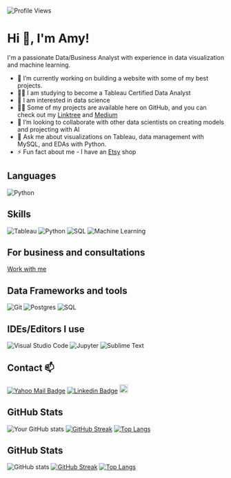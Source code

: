 ![Profile Views](https://komarev.com/ghpvc/?username=YummyAmy&label=Profile%20views&color=800080&style=flat)

# Hi 👋, I'm Amy!

I'm a passionate Data/Business Analyst with experience in data visualization and machine learning.

- 🔭 I’m currently working on building a website with some of my best projects.
- 👨‍💻 I am studying to become a Tableau Certified Data Analyst
- 👀 I am interested in data science
- 👨‍💻 Some of my projects are available here on GitHub, and you can check out my [Linktree](https://linktr.ee/ameusifoh) and [Medium](https://medium.com/@ameikpe)
- 💞️ I’m looking to collaborate with other data scientists on creating models and projecting with AI
- 💬 Ask me about visualizations on Tableau, data management with MySQL, and EDAs with Python.
- ⚡ Fun fact about me - I have an [Etsy](https://omomodesigns.etsy.com) shop

## Languages
![Python](https://img.shields.io/badge/-Python-yellow?style=flat-square&logo=python&logoColor=white)

## Skills
![Tableau](https://img.shields.io/badge/-Tableau-blue?style=flat-square&logo=tableau&logoColor=white)
![Python](https://img.shields.io/badge/-Python-yellow?style=flat-square&logo=python&logoColor=white)
![SQL](https://img.shields.io/badge/-SQL-lightgrey?style=flat-square&logo=sql&logoColor=white)
![Machine Learning](https://img.shields.io/badge/-Machine%20Learning-orange?style=flat-square&logo=tensorflow&logoColor=white)

## For business and consultations
[Work with me](https://linktr.ee/ameusifoh)

## Data Frameworks and tools
![Git](https://img.shields.io/badge/-Git-red?style=flat-square&logo=git&logoColor=white)
![Postgres](https://img.shields.io/badge/-Postgres-blue?style=flat-square&logo=postgresql&logoColor=white)
![SQL](https://img.shields.io/badge/-SQL-lightgrey?style=flat-square&logo=sql&logoColor=white)

## IDEs/Editors I use
![Visual Studio Code](https://img.shields.io/badge/-Visual%20Studio%20Code-blue?style=flat-square&logo=visual-studio-code&logoColor=white)
![Jupyter](https://img.shields.io/badge/-Jupyter-orange?style=flat-square&logo=jupyter&logoColor=white)
![Sublime Text](https://img.shields.io/badge/-Sublime%20Text-orange?style=flat-square&logo=sublime-text&logoColor=white)

## Contact 📫
[![Yahoo Mail Badge](https://img.shields.io/badge/-Yahoo_Mail-purple?style=flat-square&logo=yahoo&logoColor=white&link=mailto:ameikpe@yahoo.com)](mailto:ameikpe@yahoo.com)
[![Linkedin Badge](https://img.shields.io/badge/-LinkedIn-blue?style=flat-square&logo=Linkedin&logoColor=white&link=https://www.linkedin.com/in/ameti-obong-u-395a25111/)](https://www.linkedin.com/in/ameti-obong-u-395a25111/)
<a href="http://www.linkedin.com/in/ameti-obong-u-395a25111"><img src="https://simpleicons.org/icons/linkedin.svg" width="20" height="20"></a>


## GitHub Stats
![Your GitHub stats](https://github-readme-stats.vercel.app/api?username=YummyAmy&show_icons=true&theme=radical)
[![GitHub Streak](https://streak-stats.demolab.com/?user=YummyAmy&theme=dark)](https://git.io/streak-stats)
[![Top Langs](https://github-readme-stats.vercel.app/api/top-langs/?username=YummyAmy&layout=compact&theme=radical&hide=javascript,html,csharp)](https://github.com/anuraghazra/github-readme-stats)

## GitHub Stats
![GitHub stats](https://github-readme-stats.vercel.app/api?username=YummyAmy&show_icons=true&theme=radical)
[![GitHub Streak](https://streak-stats.demolab.com/?user=YummyAmy&theme=dark)](https://git.io/streak-stats)
[![Top Langs](https://github-readme-stats.vercel.app/api/top-langs/?username=YummyAmy&layout=compact&theme=radical&hide=javascript,html,csharp)](https://github.com/anuraghazra/github-readme-stats)
<!---
YummyAmy/YummyAmy is a ✨ special ✨ repository because its `README.md` (this file) appears on your GitHub profile.
You can click the Preview link to take a look at your changes.

